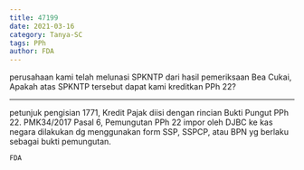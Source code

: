 ```yaml
---
title: 47199
date: 2021-03-16
category: Tanya-SC
tags: PPh
author: FDA
---
```


perusahaan kami telah melunasi SPKNTP dari hasil pemeriksaan Bea Cukai, Apakah atas SPKNTP tersebut dapat kami kreditkan PPh 22?

---

petunjuk pengisian 1771, Kredit Pajak diisi dengan rincian Bukti Pungut PPh 22. PMK34/2017 Pasal 6, Pemungutan PPh 22 impor oleh DJBC ke kas negara dilakukan dg menggunakan form SSP, SSPCP, atau BPN yg berlaku sebagai bukti pemungutan.

`FDA`
